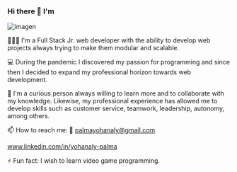 ### Hi there 👋 I'm


![imagen](https://user-images.githubusercontent.com/95144472/184730294-51eb859e-d9b0-464d-aef3-8ae1e2adefe2.png)

👩🏻‍💻 I'm a Full Stack Jr. web developer with the ability to develop web projects always trying to make them modular and scalable.

💻 During the pandemic I discovered my passion for programming and since then I decided to expand my professional horizon towards web development. 

🤔 I'm a curious person always willing to learn more and to collaborate with my knowledge. Likewise, my professional experience has allowed me to develop skills such as customer service, teamwork, leadership, autonomy, among others.

📫 How to reach me:
  📧 palmayohanaly@gmail.com
  
  www.linkedin.com/in/yohanaly-palma
  
⚡ Fun fact: I wish to learn video game programming.
